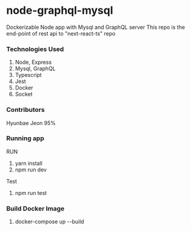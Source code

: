 # node-graphql-mysql

Dockerizable Node app with Mysql and GraphQL server
This repo is the end-point of rest api to "next-react-ts" repo

### Technologies Used

1. Node, Express
2. Mysql, GraphQL
3. Typescript
4. Jest
5. Docker
6. Socket

### Contributors

Hyunbae Jeon 95%

### Running app

RUN

1. yarn install
2. npm run dev

Test

1.  npm run test

### Build Docker Image

1. docker-compose up --build
